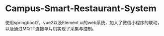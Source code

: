# Campus-Smart-Restaurant-System
使用springboot2，vue2以及Element ui的web系统，加入了微信小程序的联动，以及通过MQTT连接单片机实现了采集与控制。
